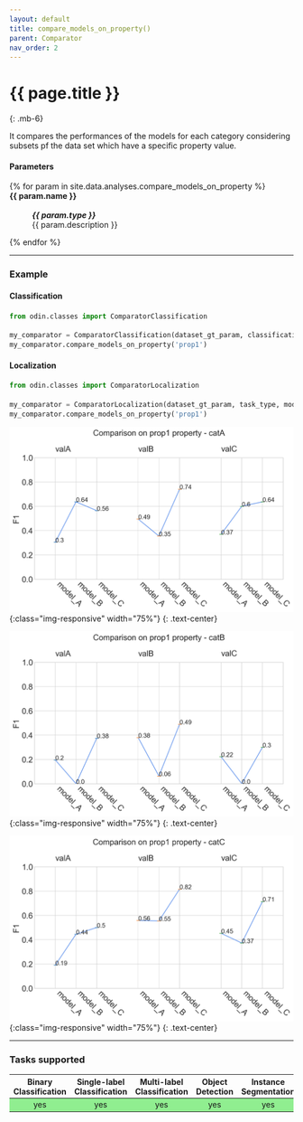 ```yaml
---
layout: default
title: compare_models_on_property()
parent: Comparator
nav_order: 2
---
```


# {{ page.title }}
{: .mb-6}

It compares the performances of the models for each category considering subsets pf the data set which have a specific property value.


#### Parameters
<dl>
  {% for param in site.data.analyses.compare_models_on_property %}

  <dt><strong>{{ param.name }}</strong></dt>
  <dd><br><b><i>{{ param.type }}</i></b></dd><dd>{{ param.description }}</dd>

  {% endfor %}
</dl>

<hr>

### Example

#### Classification
```py
from odin.classes import ComparatorClassification

my_comparator = ComparatorClassification(dataset_gt_param, classification_type, models_proposals)
my_comparator.compare_models_on_property('prop1')
```

#### Localization
```py
from odin.classes import ComparatorLocalization

my_comparator = ComparatorLocalization(dataset_gt_param, task_type, models_proposals)
my_comparator.compare_models_on_property('prop1')
```

![comparison_property_a_output](../img/comparator/comparison_prop1_a.png){:class="img-responsive" width="75%"}
{: .text-center}

![comparison_property_b_output](../img/comparator/comparison_prop1_b.png){:class="img-responsive" width="75%"}
{: .text-center}

![comparison_property_c_output](../img/comparator/comparison_prop1_c.png){:class="img-responsive" width="75%"}
{: .text-center}

<hr>

### Tasks supported
<table>
  <thead>
    <tr class="header">
      <th>Binary Classification</th>
      <th>Single-label Classification</th>
      <th>Multi-label Classification</th>
      <th>Object Detection</th>
      <th>Instance Segmentation</th>
    </tr>
  </thead>
  <tbody>
    <tr style="text-align:center;">
      <td style="background:lightgreen;">yes</td>
      <td style="background:lightgreen;">yes</td>
      <td style="background:lightgreen;">yes</td>
      <td style="background:lightgreen;">yes</td>
      <td style="background:lightgreen;">yes</td>
    </tr>
  </tbody>
</table>
